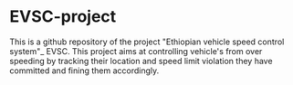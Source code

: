 # EVSC-project
This is a github repository of the project "Ethiopian vehicle speed control system"_ EVSC. This project aims at controlling vehicle's from over speeding by tracking their location and speed limit violation they have committed and fining them accordingly.
